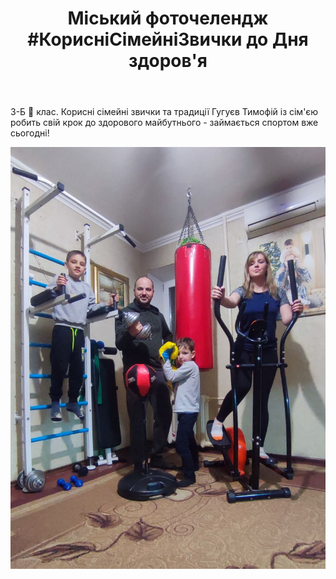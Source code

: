 ﻿---
title: "Міський фоточелендж #КорисніСімейніЗвички до Дня здоров'я"
---

3-Б 🌈 клас. Корисні сімейні звички та традиції Гугуєв Тимофій із сім'єю робить свій крок до здорового майбутнього - займається спортом вже сьогодні!

![](1.jpg)